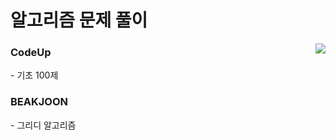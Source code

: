 

# 알고리즘 문제 풀이
<a herf="https://solved.ac/rjs1218/"><img align='right' src="http://mazassumnida.wtf/api/generate_badge?boj=rjs1218"></a>


<h3><b>CodeUp</b></h3>
- 기초 100제

<h3>BEAKJOON</b></h3>
- 그리디 알고리즘</br>
